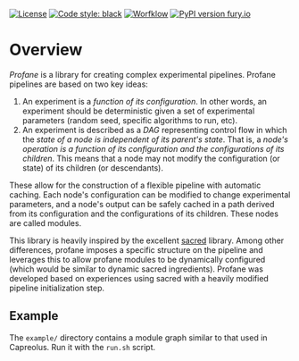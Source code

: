 [![License](https://img.shields.io/badge/License-Apache%202.0-blue.svg)](https://opensource.org/licenses/Apache-2.0)
[![Code style: black](https://img.shields.io/badge/code%20style-black-000000.svg)](https://github.com/ambv/black) 
[![Worfklow](https://github.com/andrewyates/profane/workflows/pytest/badge.svg)](https://github.com/andrewyates/profane/actions)
[![PyPI version fury.io](https://badge.fury.io/py/profane.svg)](https://pypi.python.org/pypi/profane/)


# Overview
*Profane* is a library for creating complex experimental pipelines. Profane pipelines are based on two key ideas:
1. An experiment is a *function of its configuration*. In other words, an experiment should be deterministic given a set of experimental parameters (random seed, specific algorithms to run, etc).
2. An experiment is described as a *DAG* representing control flow in which the *state of a node is independent of its parent's state*. That is, a *node's operation is a function of its configuration and the configurations of its children*. This means that a node may not modify the configuration (or state) of its children (or descendants).

These allow for the construction of a flexible pipeline with automatic caching. Each node's configuration can be modified to change experimental parameters, and a node's output can be safely cached in a path derived from its configuration and the configurations of its children. These nodes are called modules.

This library is heavily inspired by the excellent [sacred](https://sacred.readthedocs.io/en/stable/) library. Among other differences, profane imposes a specific structure on the pipeline and leverages this to allow profane modules to be dynamically configured (which would be similar to dynamic sacred ingredients). Profane was developed based on experiences using sacred with a heavily modified pipeline initialization step.

## Example
The `example/` directory contains a module graph similar to that used in Capreolus. Run it with the `run.sh` script.
